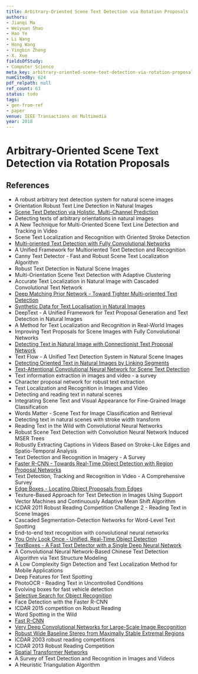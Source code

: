 ```yaml
---
title: Arbitrary-Oriented Scene Text Detection via Rotation Proposals
authors:
- Jianqi Ma
- Weiyuan Shao
- Hao Ye
- Li Wang
- Hong Wang
- Yingbin Zheng
- X. Xue
fieldsOfStudy:
- Computer Science
meta_key: arbitrary-oriented-scene-text-detection-via-rotation-proposals
numCitedBy: 624
pdf_relpath: null
ref_count: 63
status: todo
tags:
- gen-from-ref
- paper
venue: IEEE Transactions on Multimedia
year: 2018
---
```


# Arbitrary-Oriented Scene Text Detection via Rotation Proposals

## References

- A robust arbitrary text detection system for natural scene images
- Orientation Robust Text Line Detection in Natural Images
- [Scene Text Detection via Holistic, Multi-Channel Prediction](./scene-text-detection-via-holistic-multi-channel-prediction.md)
- Detecting texts of arbitrary orientations in natural images
- A New Technique for Multi-Oriented Scene Text Line Detection and Tracking in Video
- Scene Text Localization and Recognition with Oriented Stroke Detection
- [Multi-oriented Text Detection with Fully Convolutional Networks](./multi-oriented-text-detection-with-fully-convolutional-networks.md)
- A Unified Framework for Multioriented Text Detection and Recognition
- Canny Text Detector - Fast and Robust Scene Text Localization Algorithm
- Robust Text Detection in Natural Scene Images
- Multi-Orientation Scene Text Detection with Adaptive Clustering
- Accurate Text Localization in Natural Image with Cascaded Convolutional Text Network
- [Deep Matching Prior Network - Toward Tighter Multi-oriented Text Detection](./deep-matching-prior-network-toward-tighter-multi-oriented-text-detection.md)
- [Synthetic Data for Text Localisation in Natural Images](./synthetic-data-for-text-localisation-in-natural-images.md)
- DeepText - A Unified Framework for Text Proposal Generation and Text Detection in Natural Images
- A Method for Text Localization and Recognition in Real-World Images
- Improving Text Proposals for Scene Images with Fully Convolutional Networks
- [Detecting Text in Natural Image with Connectionist Text Proposal Network](./detecting-text-in-natural-image-with-connectionist-text-proposal-network.md)
- Text Flow - A Unified Text Detection System in Natural Scene Images
- [Detecting Oriented Text in Natural Images by Linking Segments](./detecting-oriented-text-in-natural-images-by-linking-segments.md)
- [Text-Attentional Convolutional Neural Network for Scene Text Detection](./text-attentional-convolutional-neural-network-for-scene-text-detection.md)
- Text information extraction in images and video - a survey
- Character proposal network for robust text extraction
- Text Localization and Recognition in Images and Video
- Detecting and reading text in natural scenes
- Integrating Scene Text and Visual Appearance for Fine-Grained Image Classification
- Words Matter - Scene Text for Image Classification and Retrieval
- Detecting text in natural scenes with stroke width transform
- Reading Text in the Wild with Convolutional Neural Networks
- Robust Scene Text Detection with Convolution Neural Network Induced MSER Trees
- Robustly Extracting Captions in Videos Based on Stroke-Like Edges and Spatio-Temporal Analysis
- Text Detection and Recognition in Imagery - A Survey
- [Faster R-CNN - Towards Real-Time Object Detection with Region Proposal Networks](./faster-r-cnn-towards-real-time-object-detection-with-region-proposal-networks.md)
- Text Detection, Tracking and Recognition in Video - A Comprehensive Survey
- [Edge Boxes - Locating Object Proposals from Edges](./edge-boxes-locating-object-proposals-from-edges.md)
- Texture-Based Approach for Text Detection in Images Using Support Vector Machines and Continuously Adaptive Mean Shift Algorithm
- ICDAR 2011 Robust Reading Competition Challenge 2 - Reading Text in Scene Images
- Cascaded Segmentation-Detection Networks for Word-Level Text Spotting
- End-to-end text recognition with convolutional neural networks
- [You Only Look Once - Unified, Real-Time Object Detection](./you-only-look-once-unified-real-time-object-detection.md)
- [TextBoxes - A Fast Text Detector with a Single Deep Neural Network](./textboxes-a-fast-text-detector-with-a-single-deep-neural-network.md)
- A Convolutional Neural Network-Based Chinese Text Detection Algorithm via Text Structure Modeling
- A Low Complexity Sign Detection and Text Localization Method for Mobile Applications
- Deep Features for Text Spotting
- PhotoOCR - Reading Text in Uncontrolled Conditions
- Evolving boxes for fast vehicle detection
- [Selective Search for Object Recognition](./selective-search-for-object-recognition.md)
- Face Detection with the Faster R-CNN
- ICDAR 2015 competition on Robust Reading
- Word Spotting in the Wild
- [Fast R-CNN](./fast-r-cnn.md)
- [Very Deep Convolutional Networks for Large-Scale Image Recognition](./very-deep-convolutional-networks-for-large-scale-image-recognition.md)
- [Robust Wide Baseline Stereo from Maximally Stable Extremal Regions](./robust-wide-baseline-stereo-from-maximally-stable-extremal-regions.md)
- ICDAR 2003 robust reading competitions
- ICDAR 2013 Robust Reading Competition
- [Spatial Transformer Networks](./spatial-transformer-networks.md)
- A Survey of Text Detection and Recognition in Images and Videos
- A Heuristic Triangulation Algorithm
